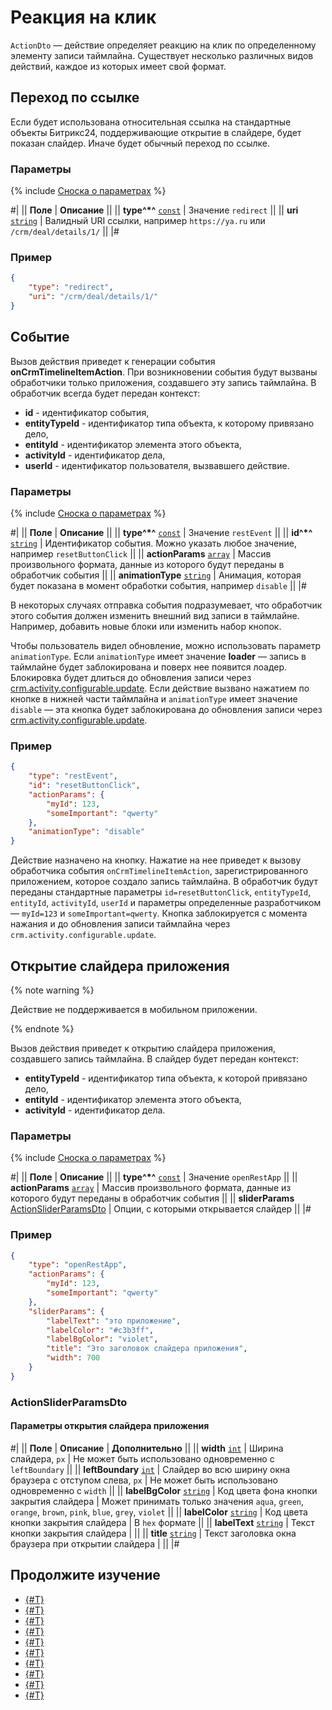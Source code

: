 # Реакция на клик

`ActionDto` — действие определяет реакцию на клик по определенному элементу записи таймлайна. Существует несколько различных видов действий, каждое из которых имеет свой формат.

## Переход по ссылке

Если будет использована относительная ссылка на стандартные объекты Битрикс24, поддерживающие открытие в слайдере, будет показан слайдер. Иначе будет обычный переход по ссылке.

### Параметры

{% include [Сноска о параметрах](../../../../../../_includes/required.md) %}

#|
|| **Поле** | **Описание** ||
|| **type^*^**
[`const`](../../../../data-types.md) | Значение `redirect` ||
|| **uri**
[`string`](../../../../data-types.md) | Валидный URI ссылки, например `https://ya.ru` или `/crm/deal/details/1/` ||
|#

### Пример

```json
{
    "type": "redirect",
    "uri": "/crm/deal/details/1/"
}
```

## Cобытие

Вызов действия приведет к генерации события **onCrmTimelineItemAction**. При возникновении события будут вызваны обработчики только приложения, создавшего эту запись таймлайна. В обработчик всегда будет передан контекст:

- **id** - идентификатор события,
- **entityTypeId** - идентификатор типа объекта, к которому привязано дело,
- **entityId** - идентификатор элемента этого объекта,
- **activityId** - идентификатор дела,
- **userId** - идентификатор пользователя, вызвавшего действие.

### Параметры

{% include [Сноска о параметрах](../../../../../../_includes/required.md) %}

#|
|| **Поле** | **Описание** ||
|| **type^*^**
[`const`](../../../../data-types.md) | Значение `restEvent` ||
|| **id^*^**
[`string`](../../../../data-types.md) | Идентификатор события. Можно указать любое значение, например `resetButtonClick` ||
|| **actionParams**
[`array`](../../../../data-types.md) | Массив произвольного формата, данные из которого будут переданы в обработчик события ||
|| **animationType**
[`string`](../../../../data-types.md) | Анимация, которая будет показана в момент обработки события, например `disable` ||
|#

В некоторых случаях отправка события подразумевает, что обработчик этого события должен изменить внешний вид записи в таймлайне. Например, добавить новые блоки или изменить набор кнопок.

Чтобы пользователь видел обновление, можно использовать параметр `animationType`. Если `animationType` имеет значение **loader** — запись в таймлайне будет заблокирована и поверх нее появится лоадер. Блокировка будет длиться до обновления записи через [crm.activity.configurable.update](../crm-activity-configurable-update.md). 
Если действие вызвано нажатием по кнопке в нижней части таймлайна и `animationType` имеет значение `disable` — эта кнопка будет заблокирована до обновления записи через [crm.activity.configurable.update](../crm-activity-configurable-update.md).

### Пример

```json
{
    "type": "restEvent",
    "id": "resetButtonClick",
    "actionParams": {
        "myId": 123,
        "someImportant": "qwerty"
    },
    "animationType": "disable"
}
```

Действие назначено на кнопку. Нажатие на нее приведет к вызову обработчика события `onCrmTimelineItemAction`, зарегистрированного приложением, которое создало запись таймлайна. 
В обработчик будут переданы стандартные параметры `id=resetButtonClick`, `entityTypeId`, `entityId`, `activityId`, `userId` и параметры определенные разработчиком — `myId=123` и `someImportant=qwerty`. Кнопка заблокируется с момента нажания и до обновления записи таймлайна через `crm.activity.configurable.update`.

## Открытие слайдера приложения

{% note warning %}

Действие не поддерживается в мобильном приложении.

{% endnote %}

Вызов действия приведет к открытию слайдера приложения, создавшего запись таймлайна. В слайдер будет передан контекст:

- **entityTypeId** - идентификатор типа объекта, к которой привязано дело,
- **entityId** - идентификатор элемента этого объекта,
- **activityId** - идентификатор дела.

### Параметры

{% include [Сноска о параметрах](../../../../../../_includes/required.md) %}

#|
|| **Поле** | **Описание** ||
|| **type^*^**
[`const`](../../../../data-types.md) | Значение `openRestApp` ||
|| **actionParams**
[`array`](../../../../data-types.md) | Массив произвольного формата, данные из которого будут переданы в обработчик события ||
|| **sliderParams**
[ActionSliderParamsDto](#actionsliderparamsdto) | Опции, с которыми открывается слайдер ||
|#

### Пример

```json
{
    "type": "openRestApp",
    "actionParams": {
        "myId": 123,
        "someImportant": "qwerty"
    },
    "sliderParams": {
        "labelText": "это приложение",
        "labelColor": "#c3b3ff",
        "labelBgColor": "violet",
        "title": "Это заголовок слайдера приложения",
        "width": 700
    }
}
```

### ActionSliderParamsDto

#### Параметры открытия слайдера приложения

#|
|| **Поле** | **Описание** | **Дополнительно** ||
|| **width**
[`int`](../../../../data-types.md) | Ширина слайдера, `px` | Не может быть использовано одновременно с `leftBoundary` ||
|| **leftBoundary**
[`int`](../../../../data-types.md) | Слайдер во всю ширину окна браузера с отступом слева, `px` | Не может быть использовано одновременно с `width` ||
|| **labelBgColor**
[`string`](../../../../data-types.md) | Код цвета фона кнопки закрытия слайдера | Может принимать только значения `aqua`, `green`, `orange`, `brown`, `pink`, `blue`, `grey`, `violet` ||
|| **labelColor**
[`string`](../../../../data-types.md) | Код цвета кнопки закрытия слайдера | В `hex` формате ||
|| **labelText**
[`string`](../../../../data-types.md) | Текст кнопки закрытия слайдера | ||
|| **title**
[`string`](../../../../data-types.md) | Текст заголовка окна браузера при открытии слайдера | ||
|#

## Продолжите изучение

- [{#T}](./layout.md)
- [{#T}](./icon.md)
- [{#T}](./header.md)
- [{#T}](./body.md)
- [{#T}](./content-block.md)
- [{#T}](./footer.md)
- [{#T}](./menu-item.md)
- [{#T}](./field-types.md)
- [{#T}](./rest-app-layout-dto.md)
- [{#T}](./examples.md)